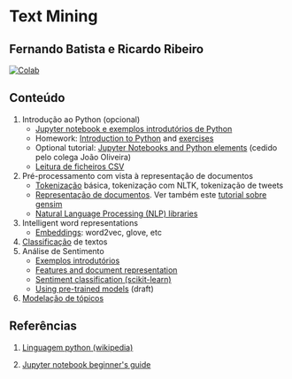 # Text Mining
## Fernando Batista e Ricardo Ribeiro

[![Colab](https://colab.research.google.com/assets/colab-badge.svg)](https://colab.research.google.com/github/fmmb/Text-Mining/blob/main/aulas.ipynb)

## Conteúdo

1. Introdução ao Python (opcional)
    * [Jupyter notebook e exemplos introdutórios de Python](./aulas/jupyter_notebooks.ipynb)
    * Homework: [Introduction to Python](./aulas/01-intro-python.ipynb) and [exercises](./aulas/01-intro-python-hw.ipynb)
    * Optional tutorial: [Jupyter Notebooks and Python elements](ABD_tutorial/Tutorial.ipynb) (cedido pelo colega João Oliveira)
    * [Leitura de ficheiros CSV](./aulas/read_csv_files.ipynb)
2. Pré-processamento com vista à representação de documentos
    * [Tokenização](./aulas/tokenization.ipynb) básica, tokenização com NLTK, tokenização de tweets
    * [Representação de documentos](./aulas/document_representation.ipynb). Ver também este [tutorial sobre gensim](./aulas/gensim_corpora_and_vector_spaces.ipynb)
    * [Natural Language Processing (NLP) libraries](./aulas/nlp_tm_python.ipynb)
3. Intelligent word representations
    * [Embeddings](./aulas/embeddings.ipynb): word2vec, glove, etc
4. [Classificação](./aulas/classificacao.ipynb) de textos
5. Análise de Sentimento
    * [Exemplos introdutórios](./aulas/SA-intro.ipynb)
    * [Features and document representation](./aulas/SA-features.ipynb)
    * [Sentiment classification (scikit-learn)](./aulas/SA-sklearn.ipynb)
    * [Using pre-trained models](./aulas/pre-trained-models-sa.ipynb) (draft)
6. [Modelação de tópicos](./aulas/Topic_Modelling.ipynb)

## Referências

1. [Linguagem python (wikipedia)](https://en.wikipedia.org/wiki/Python_%28programming_language%29)

2. [Jupyter notebook beginner's guide](http://jupyter-notebook-beginner-guide.readthedocs.org/en/latest/)